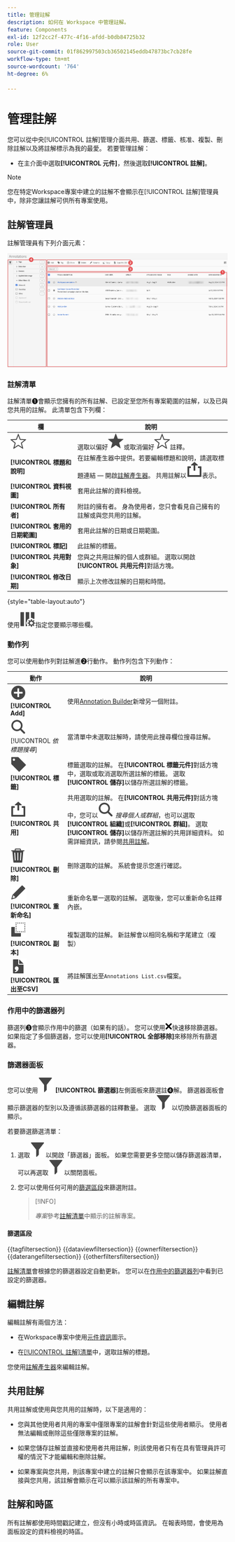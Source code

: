 ```yaml
---
title: 管理註解
description: 如何在 Workspace 中管理註解。
feature: Components
exl-id: 12f2cc2f-477c-4f16-afdd-b0db84725b32
role: User
source-git-commit: 01f862997503cb36502145eddb47873bc7cb28fe
workflow-type: tm+mt
source-wordcount: '764'
ht-degree: 6%

---
```


# 管理註解

您可以從中央[!UICONTROL 註解]管理介面共用、篩選、標籤、核准、複製、刪除註解以及將註解標示為我的最愛。 若要管理註解：

* 在主介面中選取&#x200B;**[!UICONTROL 元件]**，然後選取&#x200B;**[!UICONTROL 註解]**。


>[!NOTE]
>
>您在特定Workspace專案中建立的註解不會顯示在[!UICONTROL 註解]管理員中，除非您讓註解可供所有專案使用。
>

## 註解管理員

註解管理員有下列介面元素：

![註解介面](assets/annotations-manager.png)

### 註解清單

註解清單➊會顯示您擁有的所有註解、已設定至您所有專案範圍的註解，以及已與您共用的註解。 此清單包含下列欄：

| 欄 | 說明 |
| --- | --- | 
| ![星形大綱](/help/assets/icons/StarOutline.svg) | 選取以偏好![Star](/help/assets/icons/Star.svg)或取消偏好![StarOutline](/help/assets/icons/StarOutline.svg)註釋。 |
| **[!UICONTROL 標題和說明]** | 在註解產生器中提供。若要編輯標題和說明，請選取標題連結 — 開啟[註解產生器](/help/components/annotations/create-annotations.md#annotation-builder)。 共用註解以![共用](/help/assets/icons/Share.svg)表示。 |
| **[!UICONTROL 資料視圖]** | 套用此註解的資料檢視。 |
| **[!UICONTROL 所有者]** | 附註的擁有者。 身為使用者，您只會看見自己擁有的註解或與您共用的註解。 |
| **[!UICONTROL 套用的日期範圍]** | 套用此註解的日期或日期範圍。 |
| **[!UICONTROL 標記]** | 此註解的標籤。 |
| **[!UICONTROL 共用對象]** | 您與之共用註解的個人或群組。 選取以開啟&#x200B;**[!UICONTROL 共用元件]**&#x200B;對話方塊。 |
| **[!UICONTROL 修改日期]** | 顯示上次修改註解的日期和時間。 |

{style="table-layout:auto"}

使用![ColumnSetting](/help/assets/icons/ColumnSetting.svg)指定您要顯示哪些欄。

### 動作列

您可以使用動作列對註解進➋行動作。 動作列包含下列動作：

| 動作 | 說明 |
|---|---|
| ![AddCircle](/help/assets/icons/AddCircle.svg) **[!UICONTROL Add]** | 使用[Annotation Builder](create-annotations.md#annotation-builder)新增另一個附註。 |
| ![搜尋](/help/assets/icons/Search.svg) [!UICONTROL *依標題搜尋*] | 當清單中未選取註解時，請使用此搜尋欄位搜尋註解。 |
| ![標籤](/help/assets/icons/Label.svg) **[!UICONTROL 標籤]** | 標籤選取的註解。 在&#x200B;**[!UICONTROL 標籤元件]**&#x200B;對話方塊中，選取或取消選取所選註解的標籤。 選取&#x200B;**[!UICONTROL 儲存]**&#x200B;以儲存所選註解的標籤。 |
| ![共用](/help/assets/icons/Share.svg) **[!UICONTROL 共用]** | 共用選取的註解。 在&#x200B;**[!UICONTROL 共用元件]**&#x200B;對話方塊中，您可以![搜尋](/help/assets/icons/Search.svg) *搜尋個人或群組*，也可以選取&#x200B;**[!UICONTROL 組織]**&#x200B;或&#x200B;**[!UICONTROL 群組]**。 選取&#x200B;**[!UICONTROL 儲存]**&#x200B;以儲存所選註解的共用詳細資料。 如需詳細資訊，請參閱[共用註解](#share-annotations)。 |
| ![刪除](/help/assets/icons/Delete.svg) **[!UICONTROL 刪除]** | 刪除選取的註解。 系統會提示您進行確認。 |
| ![編輯](/help/assets/icons/Edit.svg) **[!UICONTROL 重新命名]** | 重新命名單一選取的註解。 選取後，您可以重新命名註釋內嵌。 |
| ![副本](/help/assets/icons/Copy.svg) **[!UICONTROL 副本]** | 複製選取的註解。 新註解會以相同名稱和字尾建立（複製） |
| ![FileCSV](/help/assets/icons/FileCSV.svg) **[!UICONTROL 匯出至CSV]** | 將註解匯出至`Annotations List.csv`檔案。 |

### 作用中的篩選器列

篩選列➌會顯示作用中的篩選（如果有的話）。 您可以使用![CrossSize75](/help/assets/icons/CrossSize75.svg)快速移除篩選器。 如果指定了多個篩選器，您可以使用&#x200B;**[!UICONTROL 全部移除]**&#x200B;來移除所有篩選器。

### 篩選器面板

您可以使用![篩選器](/help/assets/icons/Filter.svg) **[!UICONTROL 篩選器]**&#x200B;左側面板來篩選註➍解。 篩選器面板會顯示篩選器的型別以及遵循該篩選器的註釋數量。 選取![篩選器](/help/assets/icons/Filter.svg)以切換篩選器面板的顯示。

若要篩選篩選清單：

1. 選取![篩選器](/help/assets/icons/Filter.svg)以開啟「篩選器」面板。 如果您需要更多空間以儲存篩選器清單，可以再選取![篩選器](/help/assets/icons/Filter.svg)以關閉面板。
1. 您可以使用任何可用的[篩選區段](#filter-sections)來篩選附註。

   >[!INFO]
   >
   >*專案*&#x200B;參考[註解清單](manage-annotations.md#annotations-list)中顯示的註解專案。
   > 

#### 篩選區段

{{tagfiltersection}}
{{dataviewfiltersection}}
{{ownerfiltersection}}
{{daterangefiltersection}}
{{otherfiltersfiltersection}}


[註解清單](manage-annotations.md#annotations-list)會根據您的篩選器設定自動更新。 您可以在[作用中的篩選器列](manage-annotations.md#active-filter-bar)中看到已設定的篩選器。


## 編輯註解

編輯註解有兩個方法：

* 在Workspace專案中使用[元件資訊](/help/components/use-components-in-workspace.md#component-info)圖示。

* 在[[!UICONTROL 註解]清單](#annotations-list)中，選取註解的標題。

您使用[註解產生器](/help/components/annotations/create-annotations.md#annotation-builder)來編輯註解。

## 共用註解

共用註解或使用與您共用的註解時，以下是適用的：

* 您與其他使用者共用的專案中僅限專案的註解會針對這些使用者顯示。 使用者無法編輯或刪除這些僅限專案的註解。
* 如果您儲存註解並直接和使用者共用註解，則該使用者只有在具有管理員許可權的情況下才能編輯和刪除註解。

* 如果專案與您共用，則該專案中建立的註解只會顯示在該專案中。 如果註解直接與您共用，該註解會顯示在可以顯示該註解的所有專案中。

## 註解和時區

所有註解都使用時間戳記建立，但沒有小時或時區資訊。 在報表時間，會使用為面板設定的資料檢視的時區。
